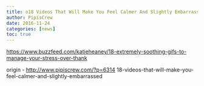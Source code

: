 ```yaml
---
title: o18 Videos That Will Make You Feel Calmer And Slightly Embarrassed
author: PipisCrew
date: 2016-11-24
categories: [news]
toc: true
---
```


https://www.buzzfeed.com/katieheaney/18-extremely-soothing-gifs-to-manage-your-stress-over-thank

origin - http://www.pipiscrew.com/?p=6314 18-videos-that-will-make-you-feel-calmer-and-slightly-embarrassed